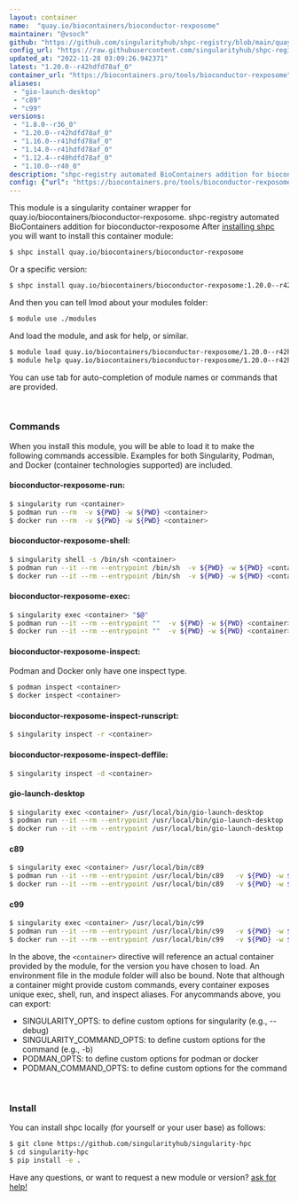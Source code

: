 ```yaml
---
layout: container
name:  "quay.io/biocontainers/bioconductor-rexposome"
maintainer: "@vsoch"
github: "https://github.com/singularityhub/shpc-registry/blob/main/quay.io/biocontainers/bioconductor-rexposome/container.yaml"
config_url: "https://raw.githubusercontent.com/singularityhub/shpc-registry/main/quay.io/biocontainers/bioconductor-rexposome/container.yaml"
updated_at: "2022-11-28 03:09:26.942371"
latest: "1.20.0--r42hdfd78af_0"
container_url: "https://biocontainers.pro/tools/bioconductor-rexposome"
aliases:
 - "gio-launch-desktop"
 - "c89"
 - "c99"
versions:
 - "1.8.0--r36_0"
 - "1.20.0--r42hdfd78af_0"
 - "1.16.0--r41hdfd78af_0"
 - "1.14.0--r41hdfd78af_0"
 - "1.12.4--r40hdfd78af_0"
 - "1.10.0--r40_0"
description: "shpc-registry automated BioContainers addition for bioconductor-rexposome"
config: {"url": "https://biocontainers.pro/tools/bioconductor-rexposome", "maintainer": "@vsoch", "description": "shpc-registry automated BioContainers addition for bioconductor-rexposome", "latest": {"1.20.0--r42hdfd78af_0": "sha256:bb6cfad6921e1fb4b39a347ea9d76f7807da397c54498e524c9dc021e2094c01"}, "tags": {"1.8.0--r36_0": "sha256:1e066678d985a144c21471365066505781f4caebf8a3372b6d1d80b1ab43cad1", "1.20.0--r42hdfd78af_0": "sha256:bb6cfad6921e1fb4b39a347ea9d76f7807da397c54498e524c9dc021e2094c01", "1.16.0--r41hdfd78af_0": "sha256:eb02b2edba1a66b46ac6a243f0603ab1fd417e0e30b3f236917b5aafd32f7cb3", "1.14.0--r41hdfd78af_0": "sha256:d877cfae1ebecb95056c02fd5d20f3ed2f800e658fb94c68e73d0706e6116339", "1.12.4--r40hdfd78af_0": "sha256:c80ae4a5173250e6a80e0cf3940425a1832206da2018423b57c848fdb8c3803b", "1.10.0--r40_0": "sha256:f0428019ae4bc29b435a0169c5650bf1749ec0f419e078a3c542a797af880cbe"}, "docker": "quay.io/biocontainers/bioconductor-rexposome", "aliases": {"gio-launch-desktop": "/usr/local/bin/gio-launch-desktop", "c89": "/usr/local/bin/c89", "c99": "/usr/local/bin/c99"}}
---
```


This module is a singularity container wrapper for quay.io/biocontainers/bioconductor-rexposome.
shpc-registry automated BioContainers addition for bioconductor-rexposome
After [installing shpc](#install) you will want to install this container module:


```bash
$ shpc install quay.io/biocontainers/bioconductor-rexposome
```

Or a specific version:

```bash
$ shpc install quay.io/biocontainers/bioconductor-rexposome:1.20.0--r42hdfd78af_0
```

And then you can tell lmod about your modules folder:

```bash
$ module use ./modules
```

And load the module, and ask for help, or similar.

```bash
$ module load quay.io/biocontainers/bioconductor-rexposome/1.20.0--r42hdfd78af_0
$ module help quay.io/biocontainers/bioconductor-rexposome/1.20.0--r42hdfd78af_0
```

You can use tab for auto-completion of module names or commands that are provided.

<br>

### Commands

When you install this module, you will be able to load it to make the following commands accessible.
Examples for both Singularity, Podman, and Docker (container technologies supported) are included.

#### bioconductor-rexposome-run:

```bash
$ singularity run <container>
$ podman run --rm  -v ${PWD} -w ${PWD} <container>
$ docker run --rm  -v ${PWD} -w ${PWD} <container>
```

#### bioconductor-rexposome-shell:

```bash
$ singularity shell -s /bin/sh <container>
$ podman run --it --rm --entrypoint /bin/sh  -v ${PWD} -w ${PWD} <container>
$ docker run --it --rm --entrypoint /bin/sh  -v ${PWD} -w ${PWD} <container>
```

#### bioconductor-rexposome-exec:

```bash
$ singularity exec <container> "$@"
$ podman run --it --rm --entrypoint ""  -v ${PWD} -w ${PWD} <container> "$@"
$ docker run --it --rm --entrypoint ""  -v ${PWD} -w ${PWD} <container> "$@"
```

#### bioconductor-rexposome-inspect:

Podman and Docker only have one inspect type.

```bash
$ podman inspect <container>
$ docker inspect <container>
```

#### bioconductor-rexposome-inspect-runscript:

```bash
$ singularity inspect -r <container>
```

#### bioconductor-rexposome-inspect-deffile:

```bash
$ singularity inspect -d <container>
```


#### gio-launch-desktop

```bash
$ singularity exec <container> /usr/local/bin/gio-launch-desktop
$ podman run --it --rm --entrypoint /usr/local/bin/gio-launch-desktop   -v ${PWD} -w ${PWD} <container> -c " $@"
$ docker run --it --rm --entrypoint /usr/local/bin/gio-launch-desktop   -v ${PWD} -w ${PWD} <container> -c " $@"
```


#### c89

```bash
$ singularity exec <container> /usr/local/bin/c89
$ podman run --it --rm --entrypoint /usr/local/bin/c89   -v ${PWD} -w ${PWD} <container> -c " $@"
$ docker run --it --rm --entrypoint /usr/local/bin/c89   -v ${PWD} -w ${PWD} <container> -c " $@"
```


#### c99

```bash
$ singularity exec <container> /usr/local/bin/c99
$ podman run --it --rm --entrypoint /usr/local/bin/c99   -v ${PWD} -w ${PWD} <container> -c " $@"
$ docker run --it --rm --entrypoint /usr/local/bin/c99   -v ${PWD} -w ${PWD} <container> -c " $@"
```



In the above, the `<container>` directive will reference an actual container provided
by the module, for the version you have chosen to load. An environment file in the
module folder will also be bound. Note that although a container
might provide custom commands, every container exposes unique exec, shell, run, and
inspect aliases. For anycommands above, you can export:

 - SINGULARITY_OPTS: to define custom options for singularity (e.g., --debug)
 - SINGULARITY_COMMAND_OPTS: to define custom options for the command (e.g., -b)
 - PODMAN_OPTS: to define custom options for podman or docker
 - PODMAN_COMMAND_OPTS: to define custom options for the command

<br>

### Install

You can install shpc locally (for yourself or your user base) as follows:

```bash
$ git clone https://github.com/singularityhub/singularity-hpc
$ cd singularity-hpc
$ pip install -e .
```

Have any questions, or want to request a new module or version? [ask for help!](https://github.com/singularityhub/singularity-hpc/issues)